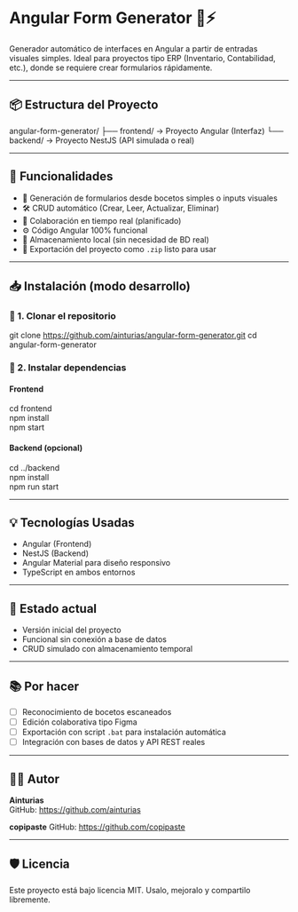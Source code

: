 # Angular Form Generator 🧩⚡

Generador automático de interfaces en Angular a partir de entradas visuales simples. Ideal para proyectos tipo ERP (Inventario, Contabilidad, etc.), donde se requiere crear formularios rápidamente.

---

## 📦 Estructura del Proyecto

angular-form-generator/
├── frontend/   → Proyecto Angular (Interfaz)
└── backend/    → Proyecto NestJS (API simulada o real)

---

## 🚀 Funcionalidades

- 🎨 Generación de formularios desde bocetos simples o inputs visuales
- 🛠️ CRUD automático (Crear, Leer, Actualizar, Eliminar)
- 🤝 Colaboración en tiempo real (planificado)
- ⚙️ Código Angular 100% funcional
- 💾 Almacenamiento local (sin necesidad de BD real)
- 📁 Exportación del proyecto como `.zip` listo para usar

---

## 📥 Instalación (modo desarrollo)

### 🔹 1. Clonar el repositorio

git clone https://github.com/ainturias/angular-form-generator.git
cd angular-form-generator

### 🔹 2. Instalar dependencias

#### Frontend

cd frontend  
npm install  
npm start

#### Backend (opcional)

cd ../backend  
npm install  
npm run start

---

## 💡 Tecnologías Usadas

- Angular (Frontend)
- NestJS (Backend)
- Angular Material para diseño responsivo
- TypeScript en ambos entornos

---

## 📌 Estado actual

- Versión inicial del proyecto  
- Funcional sin conexión a base de datos  
- CRUD simulado con almacenamiento temporal  

---

## 📚 Por hacer

- [ ] Reconocimiento de bocetos escaneados
- [ ] Edición colaborativa tipo Figma
- [ ] Exportación con script `.bat` para instalación automática
- [ ] Integración con bases de datos y API REST reales

---

## 🧑‍💻 Autor

**Ainturias**  
GitHub: https://github.com/ainturias

**copipaste**
GitHub: https://github.com/copipaste

---

## 🛡️ Licencia

Este proyecto está bajo licencia MIT. Usalo, mejoralo y compartilo libremente.
